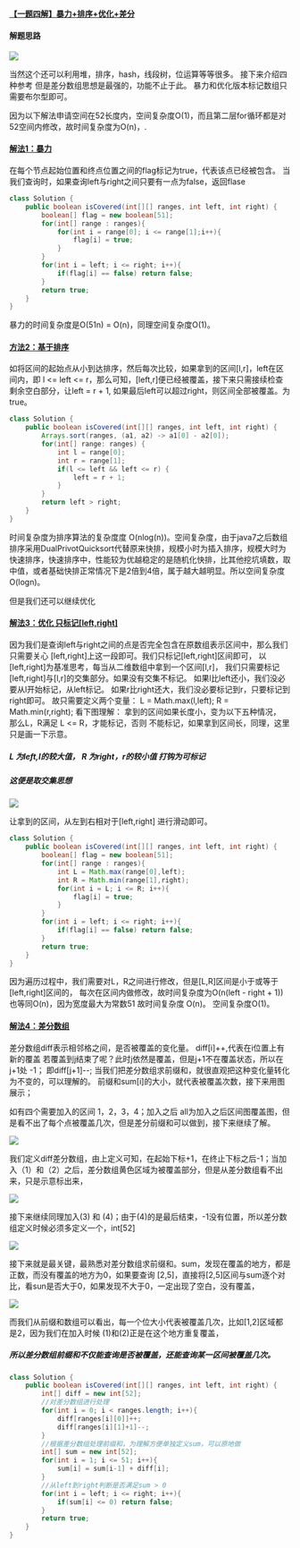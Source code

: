 #### [【一题四解】暴力+排序+优化+差分](https://leetcode.cn/problems/check-if-all-the-integers-in-a-range-are-covered/solutions/891275/yi-ti-san-jie-bao-li-you-hua-chai-fen-by-w7xv/)

#### 解题思路

![](./assets/img/Solution1893_oth_01.png)

当然这个还可以利用堆，排序，hash，线段树，位运算等等很多。 接下来介绍四种参考 但是差分数组思想是最强的，功能不止于此。 暴力和优化版本标记数组只需要布尔型即可。

因为以下解法申请空间在52长度内，空间复杂度O(1)，而且第二层for循环都是对52空间内修改，故时间复杂度为O(n)，.

#### [解法1：暴力](https://leetcode.cn/problems/check-if-all-the-integers-in-a-range-are-covered/solutions/891275/yi-ti-san-jie-bao-li-you-hua-chai-fen-by-w7xv/)

在每个节点起始位置和终点位置之间的flag标记为true，代表该点已经被包含。 当我们查询时，如果查询left与right之间只要有一点为false，返回flase

```java
class Solution {
    public boolean isCovered(int[][] ranges, int left, int right) {
        boolean[] flag = new boolean[51];
        for(int[] range : ranges){
            for(int i = range[0]; i <= range[1];i++){
                flag[i] = true;
            }
        }
        for(int i = left; i <= right; i++){
            if(flag[i] == false) return false;
        }
        return true;
    }
}
```

暴力的时间复杂度是O(51n) = O(n)，同理空间复杂度O(1)。

#### [方法2：基于排序](https://leetcode.cn/problems/check-if-all-the-integers-in-a-range-are-covered/solutions/891275/yi-ti-san-jie-bao-li-you-hua-chai-fen-by-w7xv/)

如将区间的起始点从小到达排序，然后每次比较，如果拿到的区间[l,r]，left在区间内，即 l <= left <= r，那么可知，[left,r]便已经被覆盖，接下来只需接续检查剩余空白部分，让left = r + 1, 如果最后left可以超过right，则区间全部被覆盖。为true。

```java
class Solution {
    public boolean isCovered(int[][] ranges, int left, int right) {
        Arrays.sort(ranges, (a1, a2) -> a1[0] - a2[0]);
        for(int[] range: ranges) {
            int l = range[0];
            int r = range[1];
            if(l <= left && left <= r) {
                left = r + 1;
            }
        }
        return left > right;
    }
}
```

时间复杂度为排序算法的复杂度度 O(nlog(n))。空间复杂度，由于java7之后数组排序采用DualPrivotQuicksort代替原来快排，规模小时为插入排序，规模大时为快速排序，快速排序中，性能较为优越稳定的是随机化快排，比其他挖坑填数，取中值，或者基础快排正常情况下是2倍到4倍，属于越大越明显。所以空间复杂度O(logn)。

但是我们还可以继续优化

#### [解法3：优化 只标记[left,right]](https://leetcode.cn/problems/check-if-all-the-integers-in-a-range-are-covered/solutions/891275/yi-ti-san-jie-bao-li-you-hua-chai-fen-by-w7xv/)

因为我们是查询left与right之间的点是否完全包含在原数组表示区间中，那么我们只需要关心 [left,right]上这一段即可。我们只标记[left,right]区间即可， 以[left,right]为基准思考，每当从二维数组中拿到一个区间[l,r]， 我们只需要标记[left,right]与[l,r]的交集部分。如果没有交集不标记。 如果l比left还小，我们没必要从l开始标记，从left标记。 如果r比right还大，我们没必要标记到r，只要标记到right即可。 故只需要定义两个变量： L = Math.max(l,left); R = Math.min(r,right); 看下图理解： 拿到的区间如果长度小，变为以下五种情况， 那么L，R满足 L <= R，才能标记，否则 不能标记，如果拿到区间长，同理，这里只是画一下示意。

##### L 为left,l的较大值， R 为right，r的较小值 打钩为可标记

##### 这便是取交集思想

![](./assets/img/Solution1893_oth_02.png)

让拿到的区间，从左到右相对于[left,right] 进行滑动即可。

```java
class Solution {
    public boolean isCovered(int[][] ranges, int left, int right) {
        boolean[] flag = new boolean[51];
        for(int[] range : ranges){
            int L = Math.max(range[0],left);
            int R = Math.min(range[1],right);
            for(int i = L; i <= R; i++){
                flag[i] = true;
            }
        }
        for(int i = left; i <= right; i++){
            if(flag[i] == false) return false;
        }
        return true;
    }
}
```

因为遍历过程中，我们需要对L，R之间进行修改，但是[L,R]区间是小于或等于[left,right]区间的， 每次在区间内做修改，故时间复杂度为O(n(left - right + 1))也等同O(n)，因为宽度最大为常数51 故时间复杂度 O(n)。 空间复杂度O(1)。

#### [解法4：差分数组](https://leetcode.cn/problems/check-if-all-the-integers-in-a-range-are-covered/solutions/891275/yi-ti-san-jie-bao-li-you-hua-chai-fen-by-w7xv/)

差分数组diff表示相邻格之间，是否被覆盖的变化量。 diff[i]++,代表在i位置上有新的覆盖 若覆盖到j结束了呢？此时j依然是覆盖，但是j+1不在覆盖状态，所以在j+1处 -1； 即diff[j+1]--; 当我们把差分数组求前缀和，就很直观把这种变化量转化为不变的，可以理解的。 前缀和sum[i]的大小，就代表被覆盖次数，接下来用图展示；

如有四个需要加入的区间 1，2，3，4；加入之后 all为加入之后区间图覆盖图，但是看不出了每个点被覆盖几次，但是差分前缀和可以做到，接下来继续了解。

![](./assets/img/Solution1893_oth_03.png)

我们定义diff差分数组，由上定义可知，在起始下标+1，在终止下标之后-1；当加入（1）和（2）之后，差分数组黄色区域为被覆盖部分，但是从差分数组看不出来，只是示意标出来，

![](./assets/img/Solution1893_oth_04.png)

接下来继续同理加入(3) 和 (4)；由于(4)的是最后结束，-1没有位置，所以差分数组定义时候必须多定义一个，int[52]

![](./assets/img/Solution1893_oth_05.png)

接下来就是最关键，最熟悉对差分数组求前缀和。sum，发现在覆盖的地方，都是正数，而没有覆盖的地方为0，如果要查询 [2,5]，直接将[2,5]区间与sum逐个对比，看sun是否大于0，如果发现不大于0，一定出现了空白，没有覆盖，

![](./assets/img/Solution1893_oth_06.png)

而我们从前缀和数组可以看出，每一个位大小代表被覆盖几次，比如[1,2]区域都是2，因为我们在加入时候 (1)和(2)正是在这个地方重复覆盖，

##### 所以差分数组前缀和不仅能查询是否被覆盖，还能查询某一区间被覆盖几次。

```java
class Solution {
    public boolean isCovered(int[][] ranges, int left, int right) {
        int[] diff = new int[52];
        //对差分数组进行处理
        for(int i = 0; i < ranges.length; i++){
            diff[ranges[i][0]]++;
            diff[ranges[i][1]+1]--;
        }
        //根据差分数组处理前缀和，为理解方便单独定义sum，可以原地做
        int[] sum = new int[52];
        for(int i = 1; i <= 51; i++){
            sum[i] = sum[i-1] + diff[i];
        }
        //从left到right判断是否满足sum > 0
        for(int i = left; i <= right; i++){
            if(sum[i] <= 0) return false;
        }
        return true;
    }
}
```
